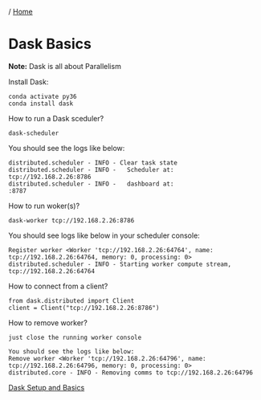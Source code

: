 / [Home](index.md)

# Dask Basics

**Note:** Dask is all about Parallelism



Install Dask:
```
conda activate py36
conda install dask
```

How to run a Dask sceduler?
```
dask-scheduler
```
You should see the logs like below:
```
distributed.scheduler - INFO - Clear task state
distributed.scheduler - INFO -   Scheduler at:   tcp://192.168.2.26:8786
distributed.scheduler - INFO -   dashboard at:                     :8787
```

How to run woker(s)?
```
dask-worker tcp://192.168.2.26:8786
```
You should see logs like below in your scheduler console:
```
Register worker <Worker 'tcp://192.168.2.26:64764', name: tcp://192.168.2.26:64764, memory: 0, processing: 0>
distributed.scheduler - INFO - Starting worker compute stream, tcp://192.168.2.26:64764
```

How to connect from a client?
```
from dask.distributed import Client
client = Client("tcp://192.168.2.26:8786")
```

How to remove worker?
```
just close the running worker console

You should see the logs like below:
Remove worker <Worker 'tcp://192.168.2.26:64796', name: tcp://192.168.2.26:64796, memory: 0, processing: 0>
distributed.core - INFO - Removing comms to tcp://192.168.2.26:64796
```

[Dask Setup and Basics](https://www.youtube.com/watch?v=TQM9zIBzNBo)